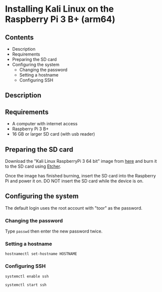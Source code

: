# Installing Kali Linux on the Raspberry Pi 3 B+ (arm64)

## Contents

- Description
- Requirements
- Preparing the SD card
- Configuring the system
  - Changing the password
  - Setting a hostname
  - Configuring SSH

## Description

## Requirements

- A computer with internet access
- Raspberry Pi 3 B+
- 16 GB or larger SD card (with usb reader)

## Preparing the SD card

Download the "Kali Linux RaspberryPi 3 64 bit" image from [here](https://www.offensive-security.com/kali-linux-arm-images/) and burn it to the SD card using [Etcher](https://www.balena.io/etcher/).

Once the image has finished burning, insert the SD card into the Raspberry Pi and power it on. DO NOT insert the SD card while the device is on.

## Configuring the system

The default login uses the root account with "toor" as the password.

### Changing the password

Type `passwd` then enter the new password twice.

### Setting a hostname

`hostnamectl set-hostname HOSTNAME`

### Configuring SSH

`systemctl enable ssh`

`systemctl start ssh`

